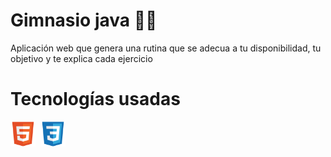 # Gimnasio java 🏋️‍♂️

Aplicación web que genera una rutina que se adecua a tu disponibilidad, tu objetivo y te explica cada ejercicio 

# Tecnologías usadas

<img src="https://github.com/devicons/devicon/blob/master/icons/html5/html5-original.svg" title="HTML5" alt="HTML" width="40" height="40"/>&nbsp;
<img src="https://github.com/devicons/devicon/blob/master/icons/css3/css3-original.svg" title="CSS3" alt="CSS" width="40" height="40"/>&nbsp;
